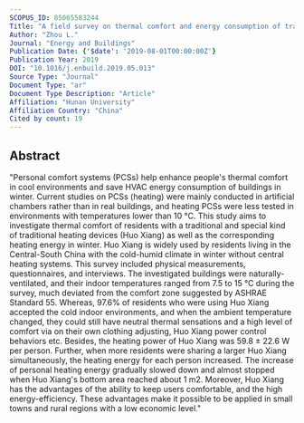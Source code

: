 ```yaml
---
SCOPUS_ID: 85065583244
Title: "A field survey on thermal comfort and energy consumption of traditional electric heating devices (Huo Xiang) for residents in regions without central heating systems in China"
Author: "Zhou L."
Journal: "Energy and Buildings"
Publication Date: {'$date': '2019-08-01T00:00:00Z'}
Publication Year: 2019
DOI: "10.1016/j.enbuild.2019.05.013"
Source Type: "Journal"
Document Type: "ar"
Document Type Description: "Article"
Affiliation: "Hunan University"
Affiliation Country: "China"
Cited by count: 19
---
```


## Abstract
"Personal comfort systems (PCSs) help enhance people's thermal comfort in cool environments and save HVAC energy consumption of buildings in winter. Current studies on PCSs (heating) were mainly conducted in artificial chambers rather than in real buildings, and heating PCSs were less tested in environments with temperatures lower than 10 °C. This study aims to investigate thermal comfort of residents with a traditional and special kind of traditional heating devices (Huo Xiang) as well as the corresponding heating energy in winter. Huo Xiang is widely used by residents living in the Central-South China with the cold-humid climate in winter without central heating systems. This survey included physical measurements, questionnaires, and interviews. The investigated buildings were naturally-ventilated, and their indoor temperatures ranged from 7.5 to 15 °C during the survey, much deviated from the comfort zone suggested by ASHRAE Standard 55. Whereas, 97.6% of residents who were using Huo Xiang accepted the cold indoor environments, and when the ambient temperature changed, they could still have neutral thermal sensations and a high level of comfort via on their own clothing adjusting, Huo Xiang power control behaviors etc. Besides, the heating power of Huo Xiang was 59.8 ± 22.6 W per person. Further, when more residents were sharing a larger Huo Xiang simultaneously, the heating energy for each person increased. The increase of personal heating energy gradually slowed down and almost stopped when Huo Xiang's bottom area reached about 1 m2. Moreover, Huo Xiang has the advantages of the ability to keep users comfortable, and the high energy-efficiency. These advantages make it possible to be applied in small towns and rural regions with a low economic level."
